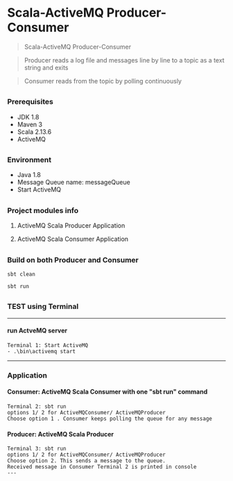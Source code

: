 # Scala-ActiveMQ Producer-Consumer
> Scala-ActiveMQ Producer-Consumer

> Producer reads a log file and messages line by line to a topic as a text string and exits

> Consumer reads from the topic by polling continuously

##
### Prerequisites
- JDK 1.8
- Maven 3
- Scala 2.13.6
- ActiveMQ 

##
### Environment
- Java 1.8
- Message Queue name: messageQueue
- Start ActiveMQ

##
### Project modules info
1. ActiveMQ Scala Producer Application

2. ActiveMQ Scala Consumer Application

##
### Build on both Producer and Consumer
```
sbt clean 

sbt run
```

##
### TEST using Terminal

---

#### run ActveMQ server
```
Terminal 1: Start ActiveMQ
- .\bin\activemq start
```
---

### Application 

#### Consumer: ActiveMQ Scala Consumer with one "sbt run" command
```
Terminal 2: sbt run 
options 1/ 2 for ActiveMQConsumer/ ActiveMQProducer 
Choose option 1 . Consumer keeps polling the queue for any message  
```

#### Producer: ActiveMQ Scala Producer
```
Terminal 3: sbt run 
options 1/ 2 for ActiveMQConsumer/ ActiveMQProducer 
Choose option 2. This sends a message to the queue.
Received message in Consumer Terminal 2 is printed in console
---
